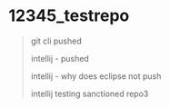 # 12345_testrepo

> git cli pushed
> 
> intellij - pushed
> 
> intellij - why does eclipse not push
> 
> intellij testing sanctioned repo3

